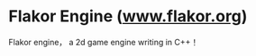 Flakor Engine (www.flakor.org)
================

Flakor engine，
a 2d game engine writing in C++！



